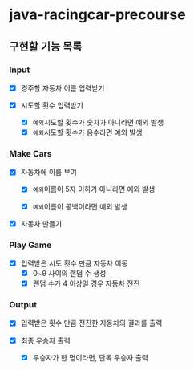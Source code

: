 # java-racingcar-precourse

## 구현할 기능 목록

### Input
- [x] 경주할 자동차 이름 입력받기


- [x] 시도할 횟수 입력받기
  - [x] `예외`시도할 횟수가 숫자가 아니라면 예외 발생
  - [x] `예외`시도할 횟수가 음수라면 예외 발생

### Make Cars
- [x] 자동차에 이름 부여
  - [x] `예외`이름이 5자 이하가 아니라면 예외 발생
  - [x] `예외`이름이 공백이라면 예외 발생


- [x] 자동차 만들기

### Play Game
- [x] 입력받은 시도 횟수 만큼 자동차 이동
  - [x] 0~9 사이의 랜덤 수 생성
  - [x] 랜덤 수가 4 이상일 경우 자동차 전진

### Output
- [x] 입력받은 횟수 만큼 전진한 자동차의 결과를 출력


- [x] 최종 우승자 출력
  - [x] 우승자가 한 명이라면, 단독 우승자 출력
